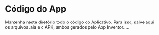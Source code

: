 # Código do App

Mantenha neste diretório todo o código do Aplicativo. Para isso, salve aqui os arquivos .aia e o APK, ambos gerados pelo App Inventor.....
